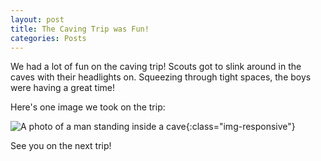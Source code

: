 ```yaml
---
layout: post
title: The Caving Trip was Fun!
categories: Posts
---
```

We had a lot of fun on the caving trip! Scouts got to slink around in the caves with their headlights on. Squeezing through tight spaces, the boys were having a great time!

Here's one image we took on the trip:

![A photo of a man standing inside a cave](/troop1000-website/assets/posts/2019-10-19-the-caving-trip-was-fun/cave-photo.jpg){:class="img-responsive"}

See you on the next trip!
